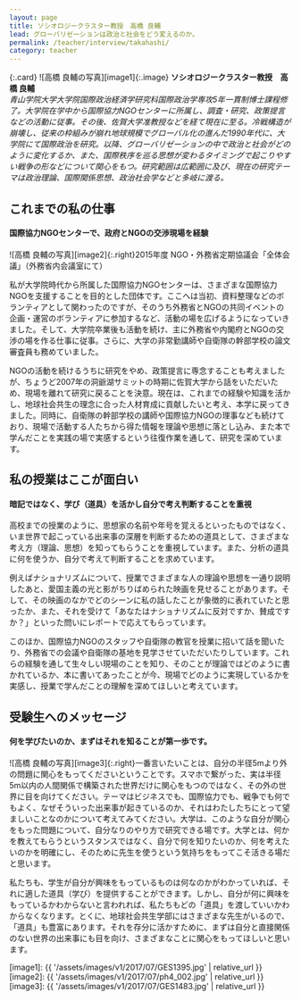```yaml
---
layout: page
title: ソシオロジークラスター教授　高橋 良輔
lead: グローバリゼーションは政治と社会をどう変えるのか。
permalink: /teacher/interview/takahashi/
category: teacher
---
```



{:.card}
![高橋 良輔の写真][image1]{:.image}
**ソシオロジークラスター教授　高橋 良輔**  
*青山学院大学大学院国際政治経済学研究科国際政治学専攻5年一貫制博士課程修了。大学院在学中から国際協力NGOセンターに所属し、調査・研究、政策提言などの活動に従事。その後、佐賀大学准教授などを経て現在に至る。冷戦構造が崩壊し、従来の枠組みが崩れ地球規模でグローバル化の進んだ1990年代に、大学院にて国際政治を研究。以降、グローバリゼーションの中で政治と社会がどのように変化するか、また、国際秩序を巡る思想が変わるタイミングで起こりやすい戦争の形などについて関心をもつ。研究範囲は広範囲に及び、現在の研究テーマは政治理論、国際関係思想、政治社会学などと多岐に渡る。*


## これまでの私の仕事

#### 国際協力NGOセンターで、政府とNGOの交渉現場を経験

![高橋 良輔の写真][image2]{:.right}2015年度 NGO・外務省定期協議会「全体会議」（外務省内会議室にて）

私が大学院時代から所属した国際協力NGOセンターは、さまざまな国際協力NGOを支援することを目的とした団体です。ここへは当初、資料整理などのボランティアとして関わったのですが、そのうち外務省とNGOの共同イベントの企画・運営のボランティアに参加するなど、活動の場を広げるようになっていきました。そして、大学院卒業後も活動を続け、主に外務省や内閣府とNGOの交渉の場を作る仕事に従事。さらに、大学の非常勤講師や自衛隊の幹部学校の論文審査員も務めていました。

NGOの活動を続けるうちに研究をやめ、政策提言に専念することも考えましたが、ちょうど2007年の洞爺湖サミットの時期に佐賀大学から話をいただいため、現場を離れて研究に戻ることを決意。現在は、これまでの経験や知識を活かし、地球社会共生の理念に合った人材育成に貢献したいと考え、本学に戻ってきました。同時に、自衛隊の幹部学校の講師や国際協力NGOの理事なども続けており、現場で活動する人たちから得た情報を理論や思想に落とし込み、また本で学んだことを実践の場で実感するという往復作業を通して、研究を深めています。

## 私の授業はここが面白い

#### 暗記ではなく、学び（道具）を活かし自分で考え判断することを重視

高校までの授業のように、思想家の名前や年号を覚えるといったものではなく、いま世界で起こっている出来事の深層を判断するための道具として、さまざまな考え方（理論、思想）を知ってもらうことを重視しています。また、分析の道具に何を使うか、自分で考えて判断することを求めています。

例えばナショナリズムについて、授業でさまざまな人の理論や思想を一通り説明したあと、愛国主義の光と影がちりばめられた映画を見せることがあります。そして、その映画のなかでどのシーンに私の話したことが象徴的に表れていたと思ったか、また、それを受けて「あなたはナショナリズムに反対ですか、賛成ですか？」といった問いにレポートで応えてもらっています。

このほか、国際協力NGOのスタッフや自衛隊の教官を授業に招いて話を聞いたり、外務省での会議や自衛隊の基地を見学させていただいたりしています。これらの経験を通して生々しい現場のことを知り、そのことが理論ではどのように書かれているか、本に書いてあったことが今、現場でどのように実現しているかを実感し、授業で学んだことの理解を深めてほしいと考えています。

## 受験生へのメッセージ

#### 何を学びたいのか、まずはそれを知ることが第一歩です。

![高橋 良輔の写真][image3]{:.right}一番言いたいことは、自分の半径5mより外の問題に関心をもってくださいということです。スマホで繋がった、実は半径5m以内の人間関係で構築された世界だけに関心をもつのではなく、その外の世界に目を向けてください。テーマはビジネスでも、国際協力でも、戦争でも何でもよく、なぜそういった出来事が起きているのか、それはわたしたちにとって望ましいことなのかについて考えてみてください。大学は、このような自分が関心をもった問題について、自分なりのやり方で研究できる場です。大学とは、何かを教えてもらうというスタンスではなく、自分で何を知りたいのか、何を考えたいのかを明確にし、そのために先生を使うという気持ちをもってこそ活きる場だと思います。

私たちも、学生が自分が興味をもっているものは何なのかがわかっていれば、それに適した道具（学び）を提供することができます。しかし、自分が何に興味をもっているかわからないと言われれば、私たちもどの「道具」を渡していいかわからなくなります。とくに、地球社会共生学部にはさまざまな先生がいるので、「道具」も豊富にあります。それを存分に活かすために、まずは自分と直接関係のない世界の出来事にも目を向け、さまざまなことに関心をもってほしいと思います。

[image1]: {{ '/assets/images/v1/2017/07/GES1395.jpg' | relative_url }}
[image2]: {{ '/assets/images/v1/2017/07/ph4_002.jpg' | relative_url }}
[image3]: {{ '/assets/images/v1/2017/07/GES1483.jpg' | relative_url }}